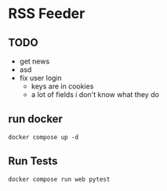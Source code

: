 # RSS Feeder

## TODO
- get news
- asd
- fix user login
    - keys are in cookies
    - a lot of fields i don't know what they do

## run docker
`docker compose up -d`

## Run Tests
`docker compose run web pytest`
